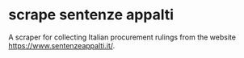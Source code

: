 # scrape sentenze appalti
A scraper for collecting Italian procurement rulings from the website https://www.sentenzeappalti.it/.
